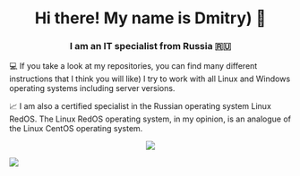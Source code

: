 <h1 align="center"> Hi there! My name is Dmitry) 👋
<h3 align="center"> I am an IT specialist from Russia 🇷🇺</h3>

💻 If you take a look at my repositories, you can find many different instructions that I think you will like) I try to work with all Linux and Windows operating systems including server versions.

📈 I am also a certified specialist in the Russian operating system Linux RedOS. The Linux RedOS operating system, in my opinion, is an analogue of the Linux CentOS operating system.
  
<p align="center">
<a href="https://git.io/streak-stats"><img src="https://streak-stats.demolab.com?user=dimoroz772&border_radius=12&theme=dark&date_format=M%20j%5B%2C%20Y%5D&mode=weekly"/></a>
</p>

![](https://komarev.com/ghpvc/?username=dimoroz772)
